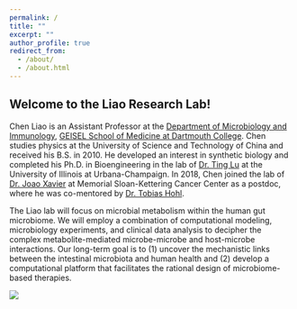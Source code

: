 ```yaml
---
permalink: /
title: ""
excerpt: ""
author_profile: true
redirect_from: 
  - /about/
  - /about.html
---
```


## Welcome to the Liao Research Lab!

Chen Liao is an Assistant Professor at the [Department of Microbiology and Immunology](https://geiselmed.dartmouth.edu/microbio/), [GEISEL School of Medicine at Dartmouth College](https://geiselmed.dartmouth.edu). Chen studies physics at the University of Science and Technology of China and received his B.S. in 2010. He developed an interest in synthetic biology and completed his Ph.D. in Bioengineering in the lab of [Dr. Ting Lu](https://lulab.bioen.illinois.edu) at the University of Illinois at Urbana-Champaign. In 2018, Chen joined the lab of [Dr. Joao Xavier](https://xavierlab.org) at Memorial Sloan-Kettering Cancer Center as a postdoc, where he was co-mentored by [Dr. Tobias Hohl](https://www.mskcc.org/research-areas/labs/tobias-hohl).

The Liao lab will focus on microbial metabolism within the human gut microbiome. We will employ a combination of computational modeling, microbiology experiments, and clinical data analysis to decipher the complex metabolite-mediated microbe-microbe and host-microbe interactions. Our long-term goal is to (1) uncover the mechanistic links between the intestinal microbiota and human health and (2) develop a computational platform that facilitates the rational design of microbiome-based therapies.

![](lab_directions.png)
